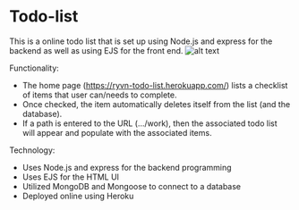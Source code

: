 # Todo-list

This is a online todo list that is set up using Node.js and express for the backend as well as using EJS for the front end. 
![alt text](https://www.screencast.com/t/TvuszjSXfvN)


Functionality:
- The home page (https://ryvn-todo-list.herokuapp.com/) lists a checklist of items that user can/needs to complete. 
- Once checked, the item automatically deletes itself from the list (and the database).
- If a path is entered to the URL (.../work), then the associated todo list will appear and populate with the associated items. 

Technology:
- Uses Node.js and express for the backend programming
- Uses EJS for the HTML UI 
- Utilized MongoDB and Mongoose to connect to a database
- Deployed online using Heroku
